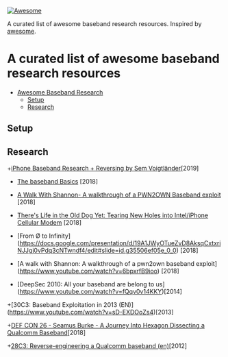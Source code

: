 [![Awesome](https://cdn.rawgit.com/sindresorhus/awesome/d7305f38d29fed78fa85652e3a63e154dd8e8829/media/badge.svg)](https://github.com/sindresorhus/awesome)

A curated list of awesome baseband research resources. Inspired by
[awesome](https://github.com/sindresorhus/awesome).

# A curated list of awesome baseband research resources

- [Awesome Baseband Research](#awesome-baseband-exploitation)
    - [Setup](#setup)
    - [Research](#research)
    

## Setup


## Research
+[iPhone Baseband Research + Reversing by Sem Voigtländer](https://www.youtube.com/watch?v=Mwh1PsfEerw)[2019]

+ [The baseband Basics](https://github.com/comaeio/OPCDE/blob/master/2018/Kenya/Charles%20Nitay%20Anna%20-%20The%20Baseband%20Basics.pdf) [2018]

+ [A Walk With Shannon- A walkthrough of a PWN2OWN Baseband exploit](https://github.com/comaeio/OPCDE/blob/master/2018/Kenya/Amat%20Cama%20-%20A%20Walk%20With%20Shannon-%20A%20walkthrough%20of%20a%20PWN2OWN%20Baseband%20exploit.pdf) [2018]

+ [There's Life in the Old Dog Yet: Tearing New Holes into Intel/iPhone Cellular Modem](https://comsecuris.com/blog/posts/theres_life_in_the_old_dog_yet_tearing_new_holes_into_inteliphone_cellular_modems/) [2018]

+ [From Ø to Infinity] (https://docs.google.com/presentation/d/19A1JWyOTueZvD8AksqCxtxriNJJgj0vPdq3cNTwndf4/edit#slide=id.g35506ef05e_0_0) [2018]


+ [A walk with Shannon: A walkthrough of a pwn2own baseband exploit] (https://www.youtube.com/watch?v=6bpxrfB9ioo) [2018]

+ [DeepSec 2010: All your baseband are belong to us] (https://www.youtube.com/watch?v=fQqv0v14KKY)[2014]

+[30C3: Baseband Exploitation in 2013 (EN)] (https://www.youtube.com/watch?v=sD-EXDOoZs4)[2013]

+[DEF CON 26 - Seamus Burke - A Journey Into Hexagon Dissecting a Qualcomm Baseband](https://www.youtube.com/watch?v=U_awEXRp72k)[2018]

+[28C3: Reverse-engineering a Qualcomm baseband (en)](https://www.youtube.com/watch?v=UOL5actJHVk)[2012]


